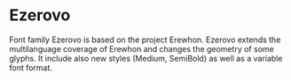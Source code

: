 # Ezerovo
Font family Ezerovo is based on the project Erewhon. Ezerovo extends the multilanguage coverage of Erewhon and changes the geometry of some glyphs. It include also new styles (Medium, SemiBold) as well as a variable font format.
